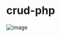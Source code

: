 # crud-php

![image](https://github.com/zukohe4rt/crud-php/assets/82590653/a454b855-e41c-4602-9c0e-d6255af693bb)

